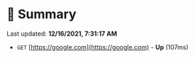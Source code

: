 # 📖 Summary
Last updated: **12/16/2021, 7:31:17 AM**

- `GET` [https://google.com](https://google.com) - **Up** (107ms)
